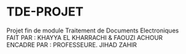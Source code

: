 # TDE-PROJET
Projet fin de module Traitement de Documents Electroniques\
FAIT PAR : KHAYYA EL KHARRACHI & FAOUZI ACHOUR\
ENCADRE PAR : PROFESSEURE. JIHAD ZAHIR
